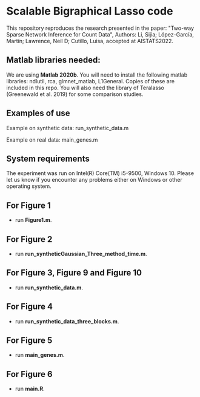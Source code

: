 # Scalable Bigraphical Lasso code
This repository reproduces the research presented in the paper: 
"Two-way Sparse Network Inference for Count Data", Authors: Li, Sijia; López-García, Martín; Lawrence, Neil D; Cutillo, Luisa, accepted at AISTATS2022.

## Matlab libraries needed: 
We are using  **Matlab 2020b**.
You will need to install the following matlab libraries: ndlutil, rca, glmnet_matlab, L1General. Copies of these are included in this repo.
You will also need the library of Teralasso (Greenewald et al. 2019) for some comparison studies.

## Examples of use
Example on synthetic data: run_synthetic_data.m

Example on real data: main_genes.m

## System requirements
The experiment was run on Intel(R) Core(TM) i5-9500, Windows 10. Please let us know if you encounter any problems either on Windows or other operating system.

## For Figure 1
* run **Figure1.m**.
## For Figure 2
* run **run_syntheticGaussian_Three_method_time.m**.
## For Figure 3, Figure 9 and Figure 10
* run **run_synthetic_data.m**.
## For Figure 4
* run **run_synthetic_data_three_blocks.m**.
## For Figure 5
* run **main_genes.m**.
## For Figure 6
* run **main.R**.


